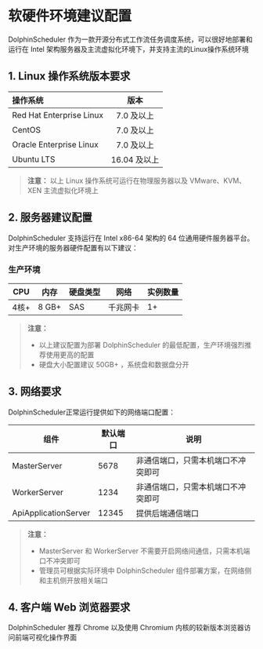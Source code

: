 # 软硬件环境建议配置

DolphinScheduler 作为一款开源分布式工作流任务调度系统，可以很好地部署和运行在 Intel 架构服务器及主流虚拟化环境下，并支持主流的Linux操作系统环境

## 1. Linux 操作系统版本要求

| 操作系统                     |    版本     |
|:-------------------------|:---------:|
| Red Hat Enterprise Linux |  7.0 及以上  |
| CentOS                   |  7.0 及以上  |
| Oracle Enterprise Linux  |  7.0 及以上  |
| Ubuntu LTS               | 16.04 及以上 |

> **注意：**
> 以上 Linux 操作系统可运行在物理服务器以及 VMware、KVM、XEN 主流虚拟化环境上

## 2. 服务器建议配置

DolphinScheduler 支持运行在 Intel x86-64 架构的 64 位通用硬件服务器平台。对生产环境的服务器硬件配置有以下建议：

### 生产环境

| **CPU** | **内存** | **硬盘类型** | **网络** | **实例数量** |
|---------|--------|----------|--------|----------|
| 4核+     | 8 GB+  | SAS      | 千兆网卡   | 1+       |

> **注意：**
> - 以上建议配置为部署 DolphinScheduler 的最低配置，生产环境强烈推荐使用更高的配置
> - 硬盘大小配置建议 50GB+ ，系统盘和数据盘分开

## 3. 网络要求

DolphinScheduler正常运行提供如下的网络端口配置：

|          组件          | 默认端口  |        说明         |
|----------------------|-------|-------------------|
| MasterServer         | 5678  | 非通信端口，只需本机端口不冲突即可 |
| WorkerServer         | 1234  | 非通信端口，只需本机端口不冲突即可 |
| ApiApplicationServer | 12345 | 提供后端通信端口          |

> **注意：**
> - MasterServer 和 WorkerServer 不需要开启网络间通信，只需本机端口不冲突即可
> - 管理员可根据实际环境中 DolphinScheduler 组件部署方案，在网络侧和主机侧开放相关端口

## 4. 客户端 Web 浏览器要求

DolphinScheduler 推荐 Chrome 以及使用 Chromium 内核的较新版本浏览器访问前端可视化操作界面
